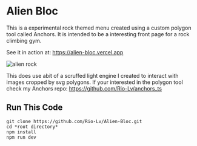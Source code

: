 <h1>Alien Bloc</h1>
This is a experimental rock themed menu created using a custom polygon tool called Anchors.
It is intended to be a interesting front page for a rock climbing gym.

See it in action at: https://alien-bloc.vercel.app

![alien rock](https://user-images.githubusercontent.com/68161803/158396656-dc6e20db-7045-42ed-88cd-33c0dfcbc1b1.png)

This does use abit of a scruffed light engine I created to interact with images cropped by svg polygons.
If your interested in the polygon tool check my Anchors repo: https://github.com/Rio-Lv/anchors_ts

<h2>Run This Code</h2>

``` 
git clone https://github.com/Rio-Lv/Alien-Bloc.git 
cd *root directory*
npm install 
npm run dev 
```
